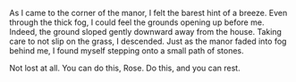 As I came to the corner of the manor, I felt the barest hint of a breeze. Even through the thick fog, I could feel the grounds opening up before me. Indeed, the ground sloped gently downward away from the house. Taking care to not slip on the grass, I descended. Just as the manor faded into fog behind me, I found myself stepping onto a small path of stones.

Not lost at all. You can do this, Rose. Do this, and you can rest. 